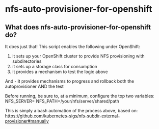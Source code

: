# nfs-auto-provisioner-for-openshift
## What does nfs-auto-provisioner-for-openshift do?
It does just that! This script enables the following under OpenShift:
1) it sets up your OpenShift cluster to provide NFS provisioning with subdirectories
2) it sets up a storage class for consumption
3) it provides a mechanism to test the logic above

And - it provides mechanisms to progress and rollback both the autoprovisioner AND the test

Before running, be sure to, at a minimum, configure the top two variables:
NFS_SERVER=<your-nfs-server-hostname-or-ip-address>
NFS_PATH=/your/nfs/server/shared/path

This is simply a bash automation of the process above, based on:
https://github.com/kubernetes-sigs/nfs-subdir-external-provisioner#manually
